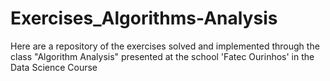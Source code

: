 # Exercises_Algorithms-Analysis
Here are a repository of the exercises solved and implemented through the class "Algorithm Analysis" presented at the school 'Fatec Ourinhos' in the Data Science Course
